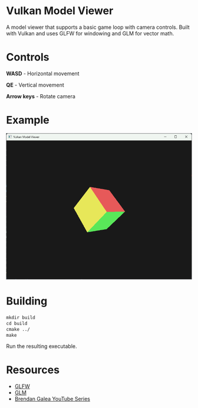 # Vulkan Model Viewer

A model viewer that supports a basic game loop with camera controls. Built with Vulkan and uses GLFW for windowing and GLM for vector math.

# Controls
**WASD** - Horizontal movement

**QE** - Vertical movement

**Arrow keys** - Rotate camera

# Example
![cube example](imgs/cube.png "cube example")

# Building

```
mkdir build
cd build
cmake ../
make
```

Run the resulting executable.

# Resources
- [GLFW](https://github.com/glfw/glfw)
- [GLM](https://github.com/g-truc/glm)
- [Brendan Galea YouTube Series](https://www.youtube.com/@BrendanGalea)